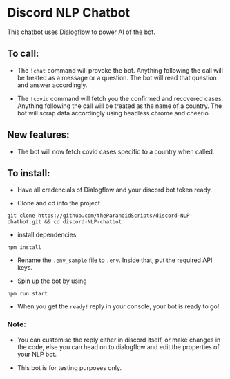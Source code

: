 # Discord NLP Chatbot

This chatbot uses [Dialogflow](https://dialogflow.com/) to power AI of the bot.

## To call:

- The `!chat` command will provoke the bot. Anything following the call will be treated as a message or
  a question. The bot will read that question and answer accordingly.

- The `!covid` command will fetch you the confirmed and recovered cases. Anything following the call will be treated as
  the name of a country. The bot will scrap data accordingly using headless chrome and cheerio.

## New features:

- The bot will now fetch covid cases specific to a country when called.

## To install:

- Have all credencials of Dialogflow and your discord bot token ready.

- Clone and cd into the project

```
git clone https://github.com/theParanoidScripts/discord-NLP-chatbot.git && cd discord-NLP-chatbot
```

- install dependencies

```
npm install
```

- Rename the `.env_sample` file to `.env`. Inside that, put the required API keys.

- Spin up the bot by using

```
npm run start
```

- When you get the `ready!` reply in your console, your bot is ready to go!

### Note:

- You can customise the reply either in discord itself, or make changes in the code, else you can head on to dialogflow
  and edit the properties of your NLP bot.

- This bot is for testing purposes only.
